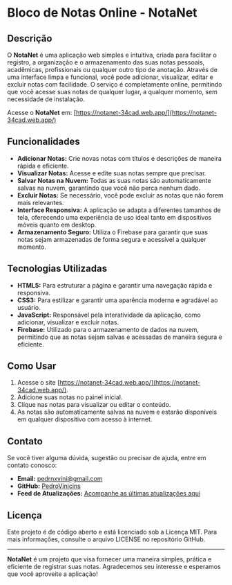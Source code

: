 # Bloco de Notas Online - NotaNet

## Descrição
O **NotaNet** é uma aplicação web simples e intuitiva, criada para facilitar o registro, a organização e o armazenamento das suas notas pessoais, acadêmicas, profissionais ou qualquer outro tipo de anotação. Através de uma interface limpa e funcional, você pode adicionar, visualizar, editar e excluir notas com facilidade. O serviço é completamente online, permitindo que você acesse suas notas de qualquer lugar, a qualquer momento, sem necessidade de instalação.

Acesse o **NotaNet** em: [https://notanet-34cad.web.app/](https://notanet-34cad.web.app/)

## Funcionalidades
- **Adicionar Notas:** Crie novas notas com títulos e descrições de maneira rápida e eficiente.
- **Visualizar Notas:** Acesse e edite suas notas sempre que precisar.
- **Salvar Notas na Nuvem:** Todas as suas notas são automaticamente salvas na nuvem, garantindo que você não perca nenhum dado.
- **Excluir Notas:** Se necessário, você pode excluir as notas que não forem mais relevantes.
- **Interface Responsiva:** A aplicação se adapta a diferentes tamanhos de tela, oferecendo uma experiência de uso ideal tanto em dispositivos móveis quanto em desktop.
- **Armazenamento Seguro:** Utiliza o Firebase para garantir que suas notas sejam armazenadas de forma segura e acessível a qualquer momento.

## Tecnologias Utilizadas
- **HTML5:** Para estruturar a página e garantir uma navegação rápida e responsiva.
- **CSS3:** Para estilizar e garantir uma aparência moderna e agradável ao usuário.
- **JavaScript:** Responsável pela interatividade da aplicação, como adicionar, visualizar e excluir notas.
- **Firebase:** Utilizado para o armazenamento de dados na nuvem, permitindo que as notas sejam salvas e acessadas de maneira segura e eficiente.

## Como Usar
1. Acesse o site [https://notanet-34cad.web.app/](https://notanet-34cad.web.app/).
2. Adicione suas notas no painel inicial.
3. Clique nas notas para visualizar ou editar o conteúdo.
4. As notas são automaticamente salvas na nuvem e estarão disponíveis em qualquer dispositivo com acesso à internet.

## Contato
Se você tiver alguma dúvida, sugestão ou precisar de ajuda, entre em contato conosco:

- **Email:** [pedrnxvini@gmail.com](mailto:pedrnxvini@gmail.com)
- **GitHub:** [PedroVinicins](https://github.com/PedroVinicins)
- **Feed de Atualizações:** [Acompanhe as últimas atualizações aqui](https://notanet-34cad.web.app/Atualiza%C3%A7oes.html)

## Licença
Este projeto é de código aberto e está licenciado sob a Licença MIT. Para mais informações, consulte o arquivo LICENSE no repositório GitHub.

---

**NotaNet** é um projeto que visa fornecer uma maneira simples, prática e eficiente de registrar suas notas. Agradecemos seu interesse e esperamos que você aproveite a aplicação!

